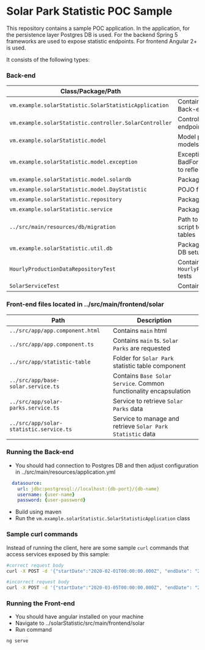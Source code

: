# Solar Park Statistic POC Sample

This repository contains a sample  POC application. 
In the application, for the persistence layer Postgres DB is used. 
For the backend Spring 5 frameworks are used to expose statistic endpoints. 
For frontend Angular 2+ is used.

It consists of the following types:

### Back-end
| Class/Package/Path                   | Description                                   |
| ----------------------- | --------------------------------------------- |
| `vm.example.solarStatistic.SolarStatisticApplication`                | Contains a `main` method to start Back-end                  |
| `vm.example.solarStatistic.controller.SolarController`                | Controller, that expose two endpoints                   |
| `vm.example.solarStatistic.model`                | Model package, contains all models                  |
| `vm.example.solarStatistic.model.exception`                | Exceptions package, contains BadFormattedDateRangeException to reflect 'bad formatted' request                     |
| `vm.example.solarStatistic.model.solardb`                | Package for `DB` entities                   |
| `vm.example.solarStatistic.model.DayStatistic`                | POJO for reflecting day statistic                   |
| `vm.example.solarStatistic.repository`      | Package for `repository` entities             |
| `vm.example.solarStatistic.service` | Package for `service` entities    |
| `../src/main/resources/db/migration`         | Path to DB migration. Contains script to create all necessary DB tables  |
| `vm.example.solarStatistic.util.db`                | Package for embedded Postgres DB setup   |
| `HourlyProductionDataRepositoryTest`                | Contains `HourlyProductionDataRepository` tests  |
| `SolarServiceTest`                | Contains `SolarService` tests  |

### Front-end files located in ../src/main/frontend/solar
| Path                   | Description                                   |
| ----------------------- | --------------------------------------------- |
| `../src/app/app.component.html`                | Contains `main` html  |
| `../src/app/app.component.ts`                | Contains `main` ts. `Solar Parks` are requested |
| `../src/app/statistic-table`                | Folder for `Solar Park` statistic table component  |
| `../src/app/base-solar.service.ts`                | Contains `Base Solar Service`. Common functionality encapsulation  |
| `../src/app/solar-parks.service.ts`                | Service to retrieve `Solar Parks` data |
| `../src/app/solar-statistic.service.ts`                | Service to manage and retrieve `Solar Park Statistic` data  |


### Running the Back-end
 - You should had connection to Postgres DB and then adjust configuration in ../src/main/resources/application.yml
 ```yml
   datasource:
     url: jdbc:postgresql://localhost:{db-port}/{db-name}
     username: {user-name}
     password: {user-password}
 ```
 - Build using maven
 - Run the `vm.example.solarStatistic.SolarStatisticApplication` class

### Sample curl commands

Instead of running the client, here are some sample `curl` commands that access services exposed
by this sample:

```sh
#correct request body
curl -X POST -d '{"startDate":"2020-02-01T00:00:00.000Z", "endDate": "2020-03-04T12:00:00.000Z"}' -H "Content-Type: application/json" http://localhost:8080/solar/1/statistic

#incorrect request body
curl -X POST -d '{"startDate":"2020-03-05T00:00:00.000Z", "endDate": "2020-03-04T12:00:00.000Z"}' -H "Content-Type: application/json" http://localhost:8080/solar/1/statistic

```
### Running the Front-end
 - You should have angular installed on your machine
 - Navigate to ../solarStatistic/src/main/frontend/solar
 - Run command
```sh
ng serve 
```
